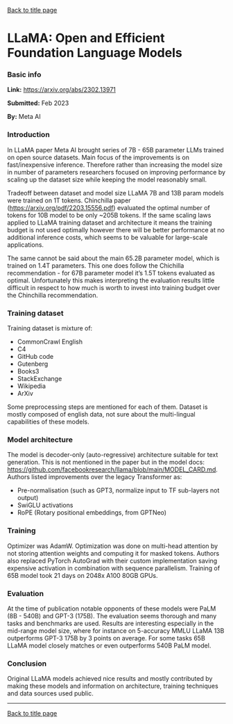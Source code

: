 [Back to title page](README.md)
# LLaMA: Open and Efficient Foundation Language Models
### Basic info
**Link:** https://arxiv.org/abs/2302.13971

**Submitted:** Feb 2023

**By:** Meta AI

### Introduction
In LLaMA paper Meta AI brought series of 7B - 65B parameter LLMs trained on open source datasets. Main focus of the improvements is on fast/inexpensive inference. Therefore rather than increasing the model size in number of parameters researchers focused on improving performance by scaling up the dataset size while keeping the model reasonably small. 

Tradeoff between dataset and model size
LLaMA 7B and 13B param models were trained on 1T tokens. Chinchilla paper (https://arxiv.org/pdf/2203.15556.pdf) evaluated the optimal number of tokens for 10B model to be only ~205B tokens. If the same scaling laws applied to LLaMA training dataset and architecture it means the training budget is not used optimally however there will be better performance at no additional inference costs, which seems to be valuable for large-scale applications.

The same cannot be said about the main 65.2B parameter model, which is trained on 1.4T parameters. This one does follow the Chichilla recommendation - for 67B parameter model it’s 1.5T tokens evaluated as optimal. Unfortunately this makes interpreting the evaluation results little difficult in respect to how much is worth to invest into training budget over the Chinchilla recommendation.

### Training dataset
Training dataset is mixture of:
- CommonCrawl English
- C4
- GitHub code
- Gutenberg
- Books3
- StackExchange
- Wikipedia
- ArXiv

Some preprocessing steps are mentioned for each of them. Dataset is mostly composed of english data, not sure about the multi-lingual capabilities of these models.  

### Model architecture
The model is decoder-only (auto-regressive) architecture suitable for text generation. This is not mentioned in the paper but in the model docs: https://github.com/facebookresearch/llama/blob/main/MODEL_CARD.md.  Authors listed improvements over the legacy Transformer as:
- Pre-normalisation (such as GPT3, normalize input to TF sub-layers not output)
- SwiGLU activations 
- RoPE (Rotary positional embeddings, from GPTNeo)

### Training
Optimizer was AdamW. Optimization was done on multi-head attention by not storing attention weights and computing it for masked tokens. Authors also replaced PyTorch AutoGrad with their custom implementation saving expensive activation in combination with sequence parallelism. Training of 65B model took 21 days on 2048x A100 80GB GPUs.

### Evaluation
At the time of publication notable opponents of these models were PaLM (8B - 540B) and GPT-3 (175B).  The evaluation seems thorough and many tasks and benchmarks are used. Results are interesting especially in the mid-range model size, where for instance on 5-accuracy MMLU LLaMA 13B outperforms GPT-3 175B by 3 points on average. For some tasks 65B LLaMA model closely matches or even outperforms 540B PaLM model.

### Conclusion
Original LLaMA models achieved nice results and mostly contributed by making these models and information on architecture, training techniques and data sources used public.  

--- 

[Back to title page](README.md)